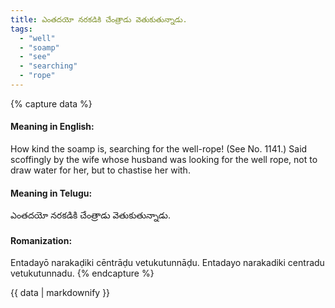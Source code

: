 ```yaml
---
title: ఎంతదయో నరకడికి చేంత్రాడు వెతుకుతున్నాడు.
tags:
  - "well"
  - "soamp"
  - "see"
  - "searching"
  - "rope"
---
```


{% capture data %}
#### Meaning in English:
How kind the soamp is, searching for the well-rope!
(See No. 1141.)
Said scoffingly by the wife whose husband was looking for the well rope, not to draw water for her, but to chastise her with.

#### Meaning in Telugu:
ఎంతదయో నరకడికి చేంత్రాడు వెతుకుతున్నాడు.

#### Romanization:
Entadayō narakaḍiki cēntrāḍu vetukutunnāḍu.
Entadayo narakadiki centradu vetukutunnadu.
{% endcapture %}

{{ data | markdownify }}

